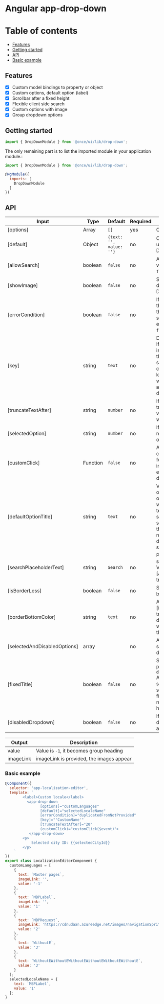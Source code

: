 # Angular app-drop-down

# Table of contents

* [Features](#features)
* [Getting started](#getting-started)
* [API](#api)
* [Basic example](#basic-example)

## Features

* [x] Custom model bindings to property or object
* [x] Custom options, default option (label)
* [x] Scrollbar after a fixed height
* [x] Flexible client side search
* [x] Custom options with image
* [x] Group dropdown options

## Getting started

```js
import { DropDownModule } from '@once/ui/lib/drop-down';
````

The only remaining part is to list the imported module in your application module.:

```js
import { DropDownModule } from '@once/ui/lib/drop-down';

@NgModule({
  imports: [
    DropDownModule
  ]
})
```

## API

| Input            | Type            | Default                 | Required | Description                                                                                         |
| ---------------- | --------------- | ----------------------- | -------- | --------------------------------------------------------------------------------------------------- |
| [options]        | Array<NgOption> | `[]`                    | yes      | Options array                                                                                       |
| [default]        | Object          | `{text: '', value: ''}` | no       | Object property to use for label. Default `label`.                                                   |
| [allowSearch]    | boolean         | `false`                 | no       | Allow to search value. Default `false`.                                                              |
| [showImage]    | boolean         | `false`                 | no       | Show image in dropdown option. Default `false`.                                                              |
| [errorCondition] | boolean         | `false`                 | no       | If form control and there is any error, the drop down is sorrounded by error class. Default `false`. |
| [key]            | string          | `text`                  | no       | Default key is ‘text’. If the default value is changed other then ‘text’, then we should have that changed value of key in the object as well to get the appropriate dropdown list.                    |
| [truncateTextAfter]            | string          | `number`                  | no       | If non-zero then truncate the option value and suffix it with three dots (...).
| [selectedOption]            | string          | `number`                  | no       | If non-zero then makes a particular option selected.
| [customClick]    | Function        | `false`                 | no       | Allow to create custom click function that is invoked onChange event of drop down.                  |
| [defaultOptionTitle]    | string        | `text`                 | no       | Value to show in dd option if it have no options present or when only fixed text needed to be shown([fixedTitle] should be `true` for this). If attribute is not defined, it will display ‘Please select’ by default.                  |
| [searchPlaceholderText]    | string        | `Search`                 | no       | Placeholder for search input field. Visible, only if [allowSearch] is true.                 |
| [isBorderLess]    | boolean        | `false`                 | no       | Set left/top/right border to none.                  |
| [borderBottomColor]    | string        | `text`                 | no       | Application only if [isBorderLess] is true. It will be displayed on click with 2px border at the bottom.                  |
| [selectedAndDisabledOptions]    | array        |                   | no       | Array of pre-selected and disabled options.                 |
| [fixedTitle]    | boolean        |      `false`             | no       | Set fixed text value passed with `defaultOptionTitle` API in place where selected option is shown, this will be fixed text no matters what user have selected.                   |
| [disabledDropdown]    | boolean        |      `false`             | no       | If true disables dropdown with no actions.                   |

| Output    | Description                              |
| --------- | ---------------------------------------- |
| value     | Value is `-1`, it becomes group heading  |
| imageLink | imageLink is provided, the images appear |


### Basic example

```js
@Component({
  selector: 'app-localization-editor',
  template: `
        <label>Custom locale</label>
          <app-drop-down
                [options]="customLanguages"
                [default]="selectedLocaleName"
                [errorCondition]="duplicatedFromNotProvided"
                [key]="'CustomName'"
                [truncateTextAfter]="20"
                (customClick)="customClick($event)">
           </app-drop-down>
        <p>
            Selected city ID: {{selectedCityId}}
        </p>
    `
})
export class LocalizationEditorComponent {
  customLanguages = [
    {
      text: `Master pages`,
      imageLink: '',
      value: '-1'
    },
    {
      text: `MBPLabel`,
      imageLink: '',
      value: '1'
    },
    {
      text: `MBPRequest`,
      imageLink: 'https://cdnudaan.azureedge.net/images/navigationSprite.png',
      value: '2'
    },
    {
      text: `WithoutE`,
      value: '3'
    },
    {
      text: `WithoutEWithoutEWithoutEWithoutEWithoutEWithoutE`,
      value: '3'
    }
  ];
  selectedLocaleName = {
    text: `MBPLabel`,
    value: '1'
  };
}
```
